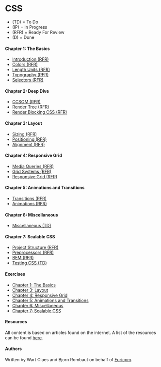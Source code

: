 <!-- <img src="./docs/mjr.png"> -->

# CSS

- (TD) = To Do
- (IP) = In Progress
- (RFR) = Ready For Review
- (D) = Done

#### Chapter 1: The Basics

- [Introduction (RFR)](docs/Chapter%201:%20The%20Basics/1.1%20Introduction.md)
- [Colors (RFR)](docs/Chapter%201:%20The%20Basics/1.2%20Colors.md)
- [Length Units (RFR)](docs/Chapter%201:%20The%20Basics/1.3%20Length%20Units.md)
- [Typography (RFR)](docs/Chapter%201:%20The%20Basics/1.4%20Typography.md)
- [Selectors (RFR)](docs/Chapter%201:%20The%20Basics/1.5%20Selectors.md)

#### Chapter 2: Deep Dive

- [CCSOM (RFR)](docs/Chapter%202:%20Deep%20Dive/2.1%20DOM%20and%20CSSOM.md)
- [Render Tree (RFR)](docs/Chapter%202:%20Deep%20Dive/2.2%20Render%20Tree.md)
- [Render Blocking CSS (RFR)](docs/Chapter%202:%20Deep%20Dive/2.3%20Render%20Blocking%20CSS.md)

#### Chapter 3: Layout

- [Sizing (RFR)](docs/Chapter%203:%20Layout/3.1%20Sizing.md)
- [Positioning (RFR)](docs/Chapter%203:%20Layout/3.2%20Positioning.md)
- [Alignment (RFR)](docs/Chapter%203:%20Layout/3.3%20Alignment.md)

#### Chapter 4: Responsive Grid

- [Media Queries (RFR)](docs/Chapter%204:%20Responsive%20Grid/4.1%20Media%20Queries.md)
- [Grid Systems (RFR)](docs/Chapter%204:%20Responsive%20Grid/4.2%20Grid%20Systems.md)
- [Responsive Grid (RFR)](docs/Chapter%204:%20Responsive%20Grid/4.3%20Responsive%20Grid.md)

#### Chapter 5: Animations and Transitions

- [Transitions (RFR)](docs/Chapter%205:%20Animations%20and%20Transitions/5.1%20Transitions.md)
- [Animations (RFR)](docs/Chapter%205:%20Animations%20and%20Transitions/5.2%20Animations.md)

#### Chapter 6: Miscellaneous

- [Miscellaneous (TD)](docs/Chapter%206:%20Miscellaneous/6.1%20Miscellaneous.md)

#### Chapter 7: Scalable CSS

- [Project Structure (RFR)](docs/Chapter%207:%20Scalable%20CSS/7.1%20Project%20Structure.md)
- [Preprocessors (RFR)](docs/Chapter%207:%20Scalable%20CSS/7.2%20Preprocessors.md)
- [BEM (RFR)](docs/Chapter%207:%20Scalable%20CSS/7.3%20BEM.md)
- [Testing CSS (TD)](docs/Chapter%207:%20Scalable%20CSS/7.4%20Testing%20CSS.md)

#### Exercises

- [Chapter 1: The Basics](exercises/Chapter%201:%20The%20Basics)
- [Chapter 3: Layout](exercises/Chapter%203:%20Layout)
- [Chapter 4: Responsive Grid](exercises/Chapter%204:%20Responsive%20Grid)
- [Chapter 5: Animations and Transitions](exercises/Chapter%205:%20Animations%20and%20Transitions)
- [Chapter 6: Miscellaneous](exercises/Chapter%206:%20Miscellaneous)
- [Chapter 7: Scalable CSS](exercises/Chapter%207:%20Scalable%20CSS)

#### Resources 

All content is based on articles found on the internet. A list of the resources can be found [here](./docs/resources.md).

#### Authors

Written by Wart Claes and Bjorn Rombaut on behalf of [Euricom](http://www.euri.com).
